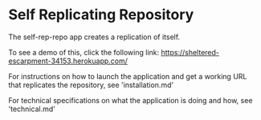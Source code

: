 # Self Replicating Repository

The self-rep-repo app creates a replication of itself.

To see a demo of this, click the following link: https://sheltered-escarpment-34153.herokuapp.com/

For instructions on how to launch the application and get a working URL that replicates the repository, see 'installation.md'

For technical specifications on what the application is doing and how, see 'technical.md'
